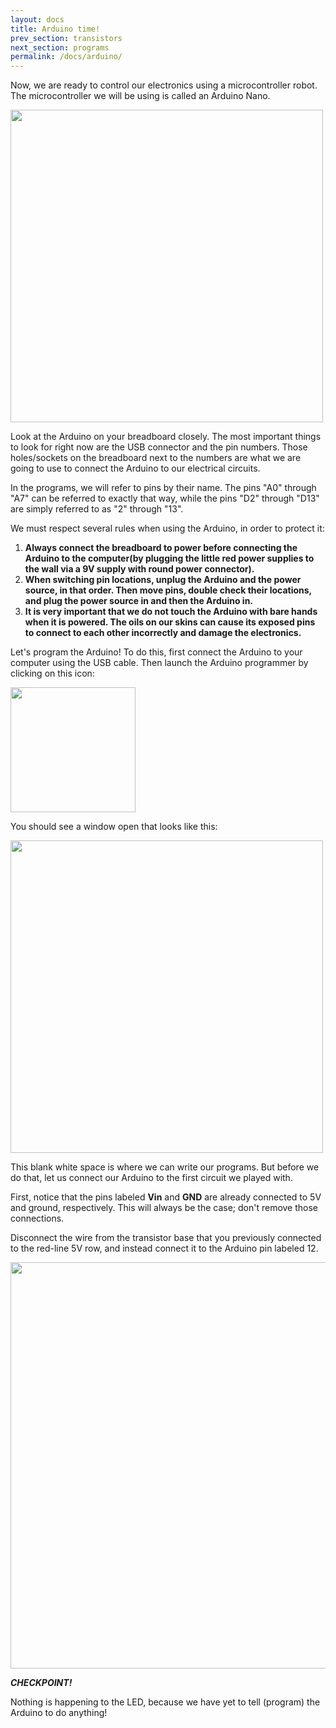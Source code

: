```yaml
---
layout: docs
title: Arduino time!
prev_section: transistors
next_section: programs
permalink: /docs/arduino/
---
```


Now, we are ready to control our electronics using a microcontroller
robot. The microcontroller we will be using is called an Arduino Nano. 



<!-- <img src="http://upload.wikimedia.org/wikipedia/commons/8/8d/Arduino_Nano.jpg" style="width: 500px"/> -->

<img src="{{ site.baseurl }}/img/nano3_pinouts.png" style="width: 500px"/>

Look at the Arduino on your breadboard closely. The most important things
to look for right now are the USB connector and the pin
numbers. Those holes/sockets on the breadboard next to the numbers
are what we are going to use to connect the Arduino to our electrical
circuits.

In the programs, we will refer to pins by their name. The pins "A0" through "A7" can be referred to exactly that way, while the pins "D2" through "D13" are simply referred to as "2" through "13". 

We must respect several rules when using the Arduino, in order to protect it: 

1. **Always connect the breadboard to power before connecting the Arduino to the computer(by plugging the little red power supplies to the wall via a 9V supply with round power connector).**
2. **When switching pin locations, unplug the Arduino and the power source, in that order. Then move pins, double check their locations, and plug the power source in and then the Arduino in.**
3. **It is very important that we do not touch the Arduino with bare hands when it is powered. The oils on our skins can cause its exposed pins to connect to each other incorrectly and damage the electronics.**

Let's program the Arduino! To do this, first connect the Arduino
to your computer using the USB cable.
Then launch the Arduino programmer by clicking on this icon:

<img src="{{ site.baseurl }}/img/arduino-icon.png" style="width: 200px"/>

You should see a window open that looks like this:

<img src="{{ site.baseurl }}/img/arduino-window.png" style="width: 500px"/>

This blank white space is where we can write our programs. But before
we do that, let us connect our Arduino to the first circuit we played
with. 

First, notice that the pins labeled **Vin** and **GND** are already connected to 5V and ground, respectively. This will always be the case; don't remove those connections.

Disconnect the wire from the transistor base that you previously connected to the red-line 5V row, and instead connect it to the Arduino pin labeled 12. 

<img src="{{ site.baseurl }}/img/a-arduino-led-circuit.jpg" style="width: 650px"/>

**_CHECKPOINT!_**

Nothing is happening to the LED, because we have yet to tell (program) the Arduino to do anything!



